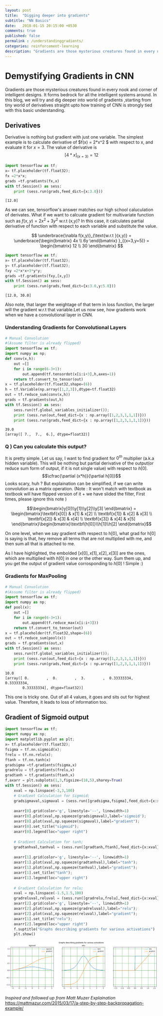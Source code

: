 ```yaml
---
layout: post
title:  "Digging deeper into gradients"
subtitle: "NN Basics"
date:   2018-01-15 20:15:00 +0530
comments: true
published: false
permalink : /understandinggradients/
categories: reinforcement-learning
description: "Gradients are those mysterious creatures found in every nook and corner of intelligent designs. It forms bedrock for all the intelligent systems around. In this blog, we will try and dig deeper into world of gradients ,starting from tiny world of derivatives straight upto how training of CNN is strongly tied with this basic understanding."
---
```


# Demystifying Gradients in CNN

Gradients are those mysterious creatures found in every nook and corner of intelligent designs. It forms bedrock for all the intelligent systems around. In this blog, we will try and dig deeper into world of gradients ,starting from tiny world of derivatives straight upto how training of CNN is strongly tied with this basic understanding.

## Derivatives
Derivative is nothing but gradient with just one variable. The simplest example is to calculate derivative of $f(x) = 2*x^2 $ with respect to x, and evaluate it for $x=3$. The value of derivative is $$ \lbrack 4*x \rbrack _{(x=3)}=12 $$


```python
import tensorflow as tf;
x= tf.placeholder(tf.float32);
fx =2*x*x;
grads =tf.gradients(fx,x)
with tf.Session() as sess:
    print (sess.run(grads,feed_dict={x:3.0}))
```

    [12.0]


As we can see, tensorflow's answer matches our high school caluculation of derivates. What if we want to calcuate gradient for multivariate function such as $f(x,y) = 2x^2+3y^2$ w.r.t (x,y)? In this case, it calculates partial derivative of function with respect to each variable and substitute the value.  

$$ \underbrace{\nabla f(x,y)}_{\text{w.r.t }(x,y)} = \underbrace{\begin{bmatrix} 4x \\ 6y \end{bmatrix} }_{(x=3,y=5)}  = \begin{bmatrix} 12 \\ 30 \end{bmatrix}  $$



```python
import tensorflow as tf;
x= tf.placeholder(tf.float32);
y= tf.placeholder(tf.float32);
fxy =2*x*x+3*y*y;
grads =tf.gradients(fxy,[x,y])
with tf.Session() as sess:
    print (sess.run(grads,feed_dict={x:3.0,y:5.0}))
```

    [12.0, 30.0]


Also note, that larger the weightage of that term in loss function, the larger will the gradient w.r.t that variable.Let us now see, how gradients work when we have a convolutional layer in CNN.

### Understanding Gradients for Convolutional Layers


```python
# Manual Convolution
#(Assume filter is already flipped)
import tensorflow as tf;
import numpy as np;
def conv(x,h):
    out =[]
    for i in range(6-3+1):
        out.append(tf.tensordot(x[i:i+3],h,axes=1))
    return tf.convert_to_tensor(out)
x = tf.placeholder(tf.float32,shape=(6))
h = tf.Variable(np.array([1,2,3]),dtype=tf.float32)
out = tf.reduce_sum(conv(x,h))
grads = tf.gradients(out,h)
with tf.Session() as sess:
    sess.run(tf.global_variables_initializer());
    print (sess.run(out,feed_dict={x : np.array([1,2,3,1,1,1])}))
    print (sess.run(grads,feed_dict={x : np.array([1,2,3,1,1,1])}))
```

    39.0
    [array([ 7.,  7.,  6.], dtype=float32)]


### Q ) Can you calculate this output? 

It is pretty simple. Let us say, I want to find gradient for $0^{th}$ multiplier (a.k.a hidden variable). This will be nothing but partial derivative of the output(or reduce sum form of output, if it is not single value) with respect to $h[0]$. $$\cfrac{\partial (x*h)}{\partial h[0]}$$
Looks scary, huh ?
But explaination can be simplified, if we can write convolution as a matrix operation. (Note : It won't match with textbook as textbook will have flipped version of it + we have slided the filter, First times, please ignore this note )  

$$\begin{bmatrix}y[0]\\y[1]\\y[2]\\y[3] \end{bmatrix} = \begin{bmatrix}\textbf{x[0]} & x[1] & x[2] \\ \textbf{x[1]} & x[2] & x[3]  \\ \textbf{x[2]} & x[3] & x[4]  \\ \textbf{x[3]} & x[4] & x[5] \end{bmatrix}\begin{bmatrix}\textbf{h[0]}\\h[1]\\h[2] \end{bmatrix}$$

On one level, when we say gradient with respect to h[0], what grad for h[0] is saying is that, hey remove all terms that are not multiplied with me, and then sum all that is attached to me. 

As I have highlighted, the embolded $[x[0],x[1],x[2],x[3]]$ are the ones, which are multiplied with $h[0]$ in one or the other way. Sum them up, and you get the output of gradient value corrosponding to $h[0]$ ! Simple :) 

### Gradients for MaxPooling 


```python
# Manual Convolution
#(Assume filter is already flipped)
import tensorflow as tf;
import numpy as np;
def pool(x):
    out =[]
    for i in range(6-3+1):
        out.append(tf.reduce_max(x[i:i+3]))
    return tf.convert_to_tensor(out)
x = tf.placeholder(tf.float32,shape=(6))
out = tf.reduce_sum(pool(x))
grads = tf.gradients(out,x)
with tf.Session() as sess:
    sess.run(tf.global_variables_initializer());
    print (sess.run(out,feed_dict={x : np.array([1,2,3,1,1,1])}))
    print (sess.run(grads,feed_dict={x : np.array([1,2,3,1,1,1])}))
```

    10.0
    [array([ 0.        ,  0.        ,  3.        ,  0.33333334,  0.33333334,
            0.33333334], dtype=float32)]


This one is tricky one. Out of all 4 values, it goes and sits out for highest value. Therefore, it leads to loss of information too.

## Gradient of Sigmoid output


```python
import tensorflow as tf;
import numpy as np;
import matplotlib.pyplot as plt;
x= tf.placeholder(tf.float32);
fsigma = tf.nn.sigmoid(x);
frelu = tf.nn.relu(x);
ftanh = tf.nn.tanh(x)
gradsigma =tf.gradients(fsigma,x)
gradrelu = tf.gradients(frelu,x)
gradtanh = tf.gradients(ftanh,x)
f,axarr = plt.subplots(1,3,figsize=(18,5),sharey=True)
with tf.Session() as sess:
    xval = np.linspace(-3,3,100)
    # Gradient Calculation for Sigmoid;
    gradsigmaval,sigmaval = (sess.run([gradsigma,fsigma],feed_dict={x:xval}))
    
    axarr[0].grid(color='g', linestyle='--', linewidth=1)
    axarr[0].plot(xval,np.squeeze(gradsigmaval),label='sigmoid');
    axarr[0].plot(xval,np.squeeze(sigmaval),label="gradient");
    axarr[0].set_title("sigmoid");
    axarr[0].legend(loc="upper right")

    # Gradient Calculation for tanh;
    gradtanhval,tanhval = (sess.run([gradtanh,ftanh],feed_dict={x:xval}))
    
    axarr[1].grid(color='g', linestyle='--', linewidth=1)
    axarr[1].plot(xval,np.squeeze(gradtanhval),label="tanh");
    axarr[1].plot(xval,np.squeeze(tanhval),label="gradient");
    axarr[1].set_title("tanh");
    axarr[1].legend(loc="upper right")

    # Gradient Calculation for relu;
    xval = np.linspace(-1.5,1.5,100)
    gradreluval,reluval = (sess.run([gradrelu,frelu],feed_dict={x:xval}))    
    axarr[2].grid(color='g', linestyle='--', linewidth=1)
    axarr[2].plot(xval,np.squeeze(gradreluval),label="relu");
    axarr[2].plot(xval,np.squeeze(reluval),label="gradient");
    axarr[1].set_title("relu");
    axarr[2].legend(loc="upper right")
    f.suptitle("Graphs describing gradients for various activations")
    plt.show()
```


![png](/assets/jupyter/GradientDescent_files/GradientDescent_12_0.png)


*Inspired and followed up from Matt Muzer Explaination*
 https://mattmazur.com/2015/03/17/a-step-by-step-backpropagation-example/

